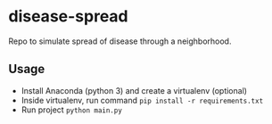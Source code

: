 # disease-spread

Repo to simulate spread of disease through a neighborhood.

## Usage

- Install Anaconda (python 3) and create a virtualenv (optional)
- Inside virtualenv, run command `pip install -r requirements.txt`
- Run project `python main.py`
